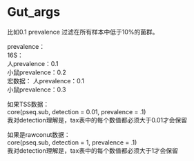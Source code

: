 # Gut_args
比如0.1 prevalence  过滤在所有样本中低于10%的菌群。  

prevalence：  
  16S：  
   人prevalence：0.1  
   小鼠prevalence：0.2  
  宏数据：
   人prevalence：0.1  
   小鼠prevalence：0.3  

如果TSS数据：  
 core(pseq.sub, detection = 0.01, prevalence = .1)  
 我对detection理解是，tax表中的每个数值都必须大于0.01才会保留  

如果是rawconut数据：  
 core(pseq.sub, detection = 1, prevalence = .1)  
 我对detection理解是，tax表中的每个数值都必须大于1才会保留  
